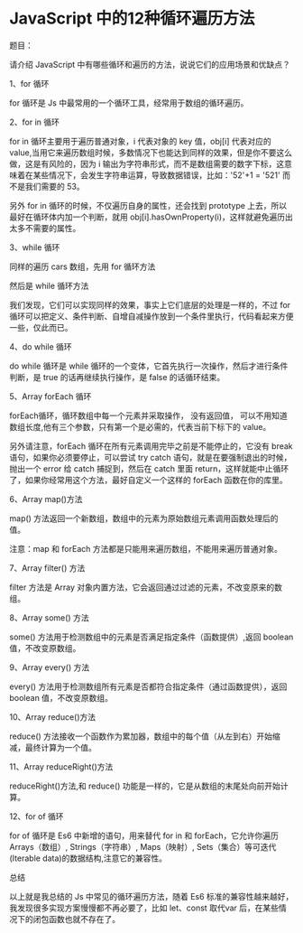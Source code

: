 # JavaScript 中的12种循环遍历方法

题目：

请介绍 JavaScript 中有哪些循环和遍历的方法，说说它们的应用场景和优缺点？

1、for 循环

for 循环是 Js 中最常用的一个循环工具，经常用于数组的循环遍历。

2、for in 循环

for in 循环主要用于遍历普通对象，i 代表对象的 key 值，obj[i] 代表对应的 value,当用它来遍历数组时候，多数情况下也能达到同样的效果，但是你不要这么做，这是有风险的，因为 i 输出为字符串形式，而不是数组需要的数字下标，这意味着在某些情况下，会发生字符串运算，导致数据错误，比如：'52'+1 = '521' 而不是我们需要的 53。

另外 for in 循环的时候，不仅遍历自身的属性，还会找到 prototype 上去，所以最好在循环体内加一个判断，就用 obj[i].hasOwnProperty(i)，这样就避免遍历出太多不需要的属性。

3、while 循环

同样的遍历 cars 数组，先用 for 循环方法

然后是 while 循环方法

我们发现，它们可以实现同样的效果，事实上它们底层的处理是一样的，不过 for 循环可以把定义、条件判断、自增自减操作放到一个条件里执行，代码看起来方便一些，仅此而已。

4、do while 循环

do while 循环是 while 循环的一个变体，它首先执行一次操作，然后才进行条件判断，是 true 的话再继续执行操作，是 false 的话循环结束。

5、Array forEach 循环

forEach循环，循环数组中每一个元素并采取操作， 没有返回值， 可以不用知道数组长度,他有三个参数，只有第一个是必需的，代表当前下标下的 value。

另外请注意，forEach 循环在所有元素调用完毕之前是不能停止的，它没有 break 语句，如果你必须要停止，可以尝试 try catch 语句，就是在要强制退出的时候，抛出一个 error 给 catch 捕捉到，然后在 catch 里面 return，这样就能中止循环了，如果你经常用这个方法，最好自定义一个这样的 forEach 函数在你的库里。

6、Array map()方法

map() 方法返回一个新数组，数组中的元素为原始数组元素调用函数处理后的值。

注意：map 和 forEach 方法都是只能用来遍历数组，不能用来遍历普通对象。

7、Array filter() 方法

filter 方法是 Array 对象内置方法，它会返回通过过滤的元素，不改变原来的数组。

8、Array some() 方法

some() 方法用于检测数组中的元素是否满足指定条件（函数提供）,返回 boolean 值，不改变原数组。

9、Array every() 方法

every() 方法用于检测数组所有元素是否都符合指定条件（通过函数提供），返回 boolean 值，不改变原数组。

10、Array reduce()方法

reduce() 方法接收一个函数作为累加器，数组中的每个值（从左到右）开始缩减，最终计算为一个值。

11、Array reduceRight()方法

reduceRight()方法,和 reduce() 功能是一样的，它是从数组的末尾处向前开始计算。

12、for of 循环

for of 循环是 Es6 中新增的语句，用来替代 for in 和 forEach，它允许你遍历 Arrays（数组）, Strings（字符串）, Maps（映射）, Sets（集合）等可迭代(Iterable data)的数据结构,注意它的兼容性。

总结

以上就是我总结的 Js 中常见的循环遍历方法，随着 Es6 标准的兼容性越来越好，我发现很多实现方案慢慢都不再必要了，比如 let、const 取代var 后，在某些情况下的闭包函数也就不存在了。